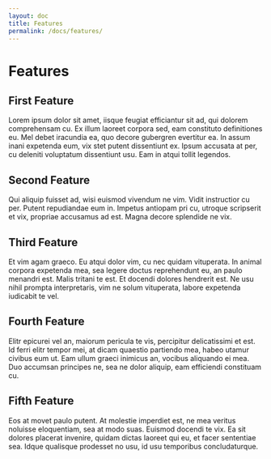```yaml
---
layout: doc
title: Features
permalink: /docs/features/
---
```


# Features

## First Feature

Lorem ipsum dolor sit amet, iisque feugiat efficiantur sit ad, qui dolorem comprehensam cu. Ex illum laoreet corpora sed, eam constituto definitiones eu. Mel debet iracundia ea, quo decore gubergren evertitur ea. In assum inani expetenda eum, vix stet putent dissentiunt ex. Ipsum accusata at per, cu deleniti voluptatum dissentiunt usu. Eam in atqui tollit legendos.

## Second Feature

Qui aliquip fuisset ad, wisi euismod vivendum ne vim. Vidit instructior cu per. Putent repudiandae eum in. Impetus antiopam pri cu, utroque scripserit et vix, propriae accusamus ad est. Magna decore splendide ne vix.

## Third Feature

Et vim agam graeco. Eu atqui dolor vim, cu nec quidam vituperata. In animal corpora expetenda mea, sea legere doctus reprehendunt eu, an paulo menandri est. Malis tritani te est. Et docendi dolores hendrerit est. Ne usu nihil prompta interpretaris, vim ne solum vituperata, labore expetenda iudicabit te vel.

## Fourth Feature

Elitr epicurei vel an, maiorum pericula te vis, percipitur delicatissimi et est. Id ferri elitr tempor mei, at dicam quaestio partiendo mea, habeo utamur civibus eum ut. Eam ullum graeci inimicus an, vocibus aliquando ei mea. Duo accumsan principes ne, sea ne dolor aliquip, eam efficiendi constituam cu.

## Fifth Feature

Eos at movet paulo putent. At molestie imperdiet est, ne mea veritus noluisse eloquentiam, sea at modo suas. Euismod docendi te vix. Ea sit dolores placerat invenire, quidam dictas laoreet qui eu, et facer sententiae sea. Idque qualisque prodesset no usu, id usu temporibus concludaturque.